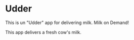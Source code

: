 # Udder
This is un "Udder" app for delivering milk. Milk on Demand!


This app delivers a fresh cow's milk.
